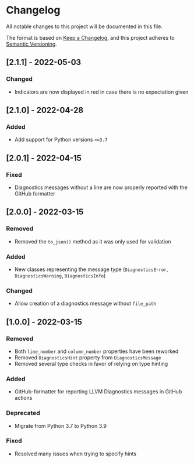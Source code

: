 <!--
Copyright (C) 2022 TomTom NV. All rights reserved.

This software is the proprietary copyright of TomTom NV and its subsidiaries and may be
used for internal evaluation purposes or commercial use strictly subject to separate
license agreement between you and TomTom NV. If you are the licensee, you are only permitted
to use this software in accordance with the terms of your license agreement. If you are
not the licensee, you are not authorized to use this software in any manner and should
immediately return or destroy it.
-->

# Changelog
All notable changes to this project will be documented in this file.

The format is based on [Keep a Changelog](https://keepachangelog.com/en/1.1.0/),
and this project adheres to [Semantic Versioning](https://semver.org/spec/v2.0.0.html).

## [2.1.1] - 2022-05-03
### Changed
- Indicators are now displayed in red in case there is no expectation given

## [2.1.0] - 2022-04-28
### Added
- Add support for Python versions `>=3.7`

## [2.0.1] - 2022-04-15
### Fixed
- Diagnostics messages without a line are now properly reported with the GitHub formatter

## [2.0.0] - 2022-03-15
### Removed
- Removed the `to_json()` method as it was only used for validation

### Added
- New classes representing the message type (`DiagnosticsError`, `DiagnosticsWarning`, `DiagnosticsInfo`)

### Changed
- Allow creation of a diagnostics message without `file_path`

## [1.0.0] - 2022-03-15
### Removed
- Both `line_number` and `column_number` properties have been reworked
- Removed `DiagnosticsHint` property from `DiagnosticsMessage`
- Removed several type checks in favor of relying on type hinting

### Added
- GitHub-formatter for reporting LLVM Diagnostics messages in GitHub actions

### Deprecated
- Migrate from Python 3.7 to Python 3.9

### Fixed
- Resolved many issues when trying to specify hints


